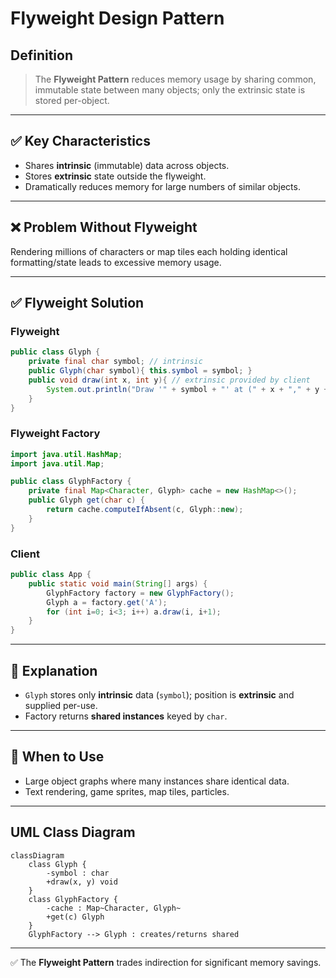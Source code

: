 # Flyweight Design Pattern

## Definition
> The **Flyweight Pattern** reduces memory usage by sharing common, immutable state between many objects; only the extrinsic state is stored per-object.

---

## ✅ Key Characteristics
- Shares **intrinsic** (immutable) data across objects.  
- Stores **extrinsic** state outside the flyweight.  
- Dramatically reduces memory for large numbers of similar objects.  

---

## ❌ Problem Without Flyweight
Rendering millions of characters or map tiles each holding identical formatting/state leads to excessive memory usage.

---

## ✅ Flyweight Solution

### Flyweight
```java
public class Glyph {
    private final char symbol; // intrinsic
    public Glyph(char symbol){ this.symbol = symbol; }
    public void draw(int x, int y){ // extrinsic provided by client
        System.out.println("Draw '" + symbol + "' at (" + x + "," + y + ")");
    }
}
```

### Flyweight Factory
```java
import java.util.HashMap;
import java.util.Map;

public class GlyphFactory {
    private final Map<Character, Glyph> cache = new HashMap<>();
    public Glyph get(char c) {
        return cache.computeIfAbsent(c, Glyph::new);
    }
}
```

### Client
```java
public class App {
    public static void main(String[] args) {
        GlyphFactory factory = new GlyphFactory();
        Glyph a = factory.get('A');
        for (int i=0; i<3; i++) a.draw(i, i+1);
    }
}
```

---

## 🔎 Explanation
- `Glyph` stores only **intrinsic** data (`symbol`); position is **extrinsic** and supplied per-use.  
- Factory returns **shared instances** keyed by `char`.  

---

## 🎯 When to Use
- Large object graphs where many instances share identical data.  
- Text rendering, game sprites, map tiles, particles.  

---

## UML Class Diagram
```mermaid
classDiagram
    class Glyph {
        -symbol : char
        +draw(x, y) void
    }
    class GlyphFactory {
        -cache : Map~Character, Glyph~
        +get(c) Glyph
    }
    GlyphFactory --> Glyph : creates/returns shared
```
---

✅ The **Flyweight Pattern** trades indirection for significant memory savings.
